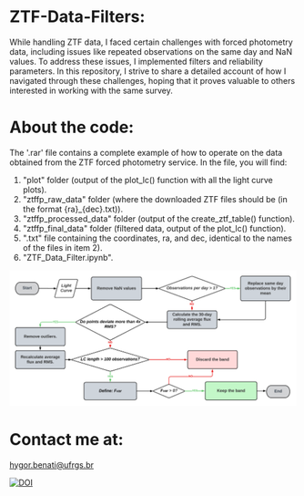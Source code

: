 # ZTF-Data-Filters:
While handling ZTF data, I faced certain challenges with forced photometry data, including issues like repeated observations on the same day and NaN values. To address these issues, I implemented filters and reliability parameters. In this repository, I strive to share a detailed account of how I navigated through these challenges, hoping that it proves valuable to others interested in working with the same survey.

# About the code:
The '.rar' file contains a complete example of how to operate on the data obtained from the ZTF forced photometry service. In the file, you will find:

1) "plot" folder (output of the plot_lc() function with all the light curve plots).
2) "ztffp_raw_data" folder (where the downloaded ZTF files should be (in the format {ra}_{dec}.txt)).
3) "ztffp_processed_data" folder (output of the create_ztf_table() function).
4) "ztffp_final_data" folder (filtered data, output of the plot_lc() function).
5) ".txt" file containing the coordinates, ra, and dec, identical to the names of the files in item 2).
6) "ZTF_Data_Filter.ipynb".
  
![Alt text](codeflowchart.png)


# Contact me at:
hygor.benati@ufrgs.br

[![DOI](https://zenodo.org/badge/746263724.svg)](https://zenodo.org/doi/10.5281/zenodo.10602736)
